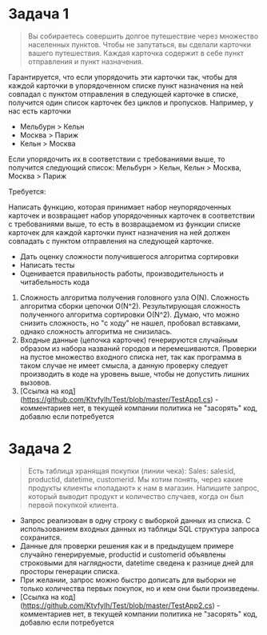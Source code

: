 # Задача 1
> Вы собираетесь совершить долгое путешествие через множество населенных пунктов. Чтобы не запутаться, вы сделали карточки вашего путешествия. Каждая карточка содержит в себе пункт отправления и пункт назначения. 
>
Гарантируется, что если упорядочить эти карточки так, чтобы для каждой карточки в упорядоченном списке пункт назначения на ней совпадал с пунктом отправления в следующей карточке в списке, получится один список карточек без циклов и пропусков. 
Например, у нас есть карточки 
* Мельбурн > Кельн 
* Москва > Париж 
* Кельн > Москва
>
Если упорядочить их в соответствии с требованиями выше, то получится следующий список: 
Мельбурн > Кельн, Кельн > Москва, Москва > Париж 
>
Требуется: 
>
Написать функцию, которая принимает набор неупорядоченных карточек и возвращает набор упорядоченных карточек в соответствии с требованиями выше, то есть в возвращаемом из функции списке карточек для каждой карточки пункт назначения на ней должен совпадать с пунктом отправления на следующей карточке.
* Дать оценку сложности получившегося алгоритма сортировки 
* Написать тесты 
* Оценивается правильность работы, производительность и читабельность кода 

1. Сложность алгоритма получения головного узла O(N). Сложность алгоритма сборки цепочки O(N^2). Результирующая сложность полученного алгоритма сортировки O(N^2). Думаю, что можно снизить сложность, но "с ходу" не нашел, пробовал вставками, однако сложность алгоритма не снизилась.
2. Входные данные (цепочка карточек) генерируются случайным образом из набора названий городов и перемешиваются. Проверки на пустое множество входного списка нет, так как программа в таком случае не имеет смысла, а данную проверку следует производить в коде на уровень выше, чтобы не допустить лишних вызовов.
3. [Ссылка на код] (https://github.com/Ktvfylh/Test/blob/master/TestApp1.cs) - комментариев нет, в текущей компании политика не "засорять" код, добавлю если потребуется

# Задача 2
> Есть таблица хранящая покупки (линии чека): Sales: salesid, productid, datetime, customerid. Мы хотим понять, через какие продукты клиенты «попадают» к нам в магазин. Напишите запрос, который выводит продукт и количество случаев, когда он был первой покупкой клиента.

* Запрос реализован в одну строку с выборкой данных из списка. С использованием входных данных из таблицы SQL структура запроса сохранится.
* Данные для проверки решения как и в предыдущем примере случайно генерируемые, productid и customerid объявлены строковыми для наглядности, datetime сведена к разнице дней для просторы генерации списка.
* При желании, запрос можно быстро дописать для выборки не только количества первых покупок, но и кем они были произведены.
* [Ссылка на код] (https://github.com/Ktvfylh/Test/blob/master/TestApp2.cs) - комментариев нет, в текущей компании политика не "засорять" код, добавлю если потребуется
